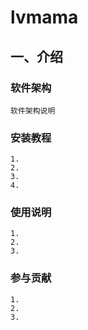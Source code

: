# lvmama
## 一、介绍
### 软件架构
    软件架构说明
### 安装教程
    1.
    2.
    3.
    4.
### 使用说明
    1.
    2.
    3.
### 参与贡献
    1.
    2.
    3.
